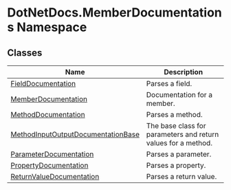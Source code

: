 # DotNetDocs.MemberDocumentations Namespace
## Classes
|Name|Description|
|---|---|
|[FieldDocumentation](/docs/DotNetDocs/MemberDocumentations/FieldDocumentation.md)|Parses a field.|
|[MemberDocumentation](/docs/DotNetDocs/MemberDocumentations/MemberDocumentation.md)|Documentation for a member.|
|[MethodDocumentation](/docs/DotNetDocs/MemberDocumentations/MethodDocumentation.md)|Parses a method.|
|[MethodInputOutputDocumentationBase](/docs/DotNetDocs/MemberDocumentations/MethodInputOutputDocumentationBase.md)|The base class for parameters and return values for a method.|
|[ParameterDocumentation](/docs/DotNetDocs/MemberDocumentations/ParameterDocumentation.md)|Parses a parameter.|
|[PropertyDocumentation](/docs/DotNetDocs/MemberDocumentations/PropertyDocumentation.md)|Parses a property.|
|[ReturnValueDocumentation](/docs/DotNetDocs/MemberDocumentations/ReturnValueDocumentation.md)|Parses a return value.|
